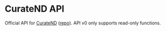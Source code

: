 # CurateND API
Official API for [CurateND](https://curate.nd.edu) ([repo](https://github.com/ndlib/curate_nd)). API v0 only supports read-only functions.

